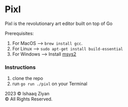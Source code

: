 # Pixl
Pixl is the revolutionary art editor built on top of Go

Prerequisites:
<br>
1. For MacOS --> `brew install gcc`.
2. For Linux -->
`sudo apt-get install build-essential`
3. For Windows -->
Install [msys2](https://www.msys2.org/)<br>

### Instructions ###
1. clone the repo
2. run  `go run ./pixl` on your Terminal

2023 © Ishaaq Ziyan
<br>
© All Rights Reserved. 
